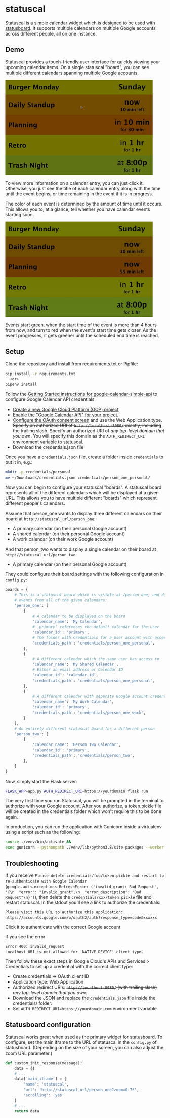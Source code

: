 # statuscal

Statuscal is a simple calendar widget which is designed to be used with [statusboard](https://github.com/jwoglom/statusboard). 
It supports multiple calendars on multiple Google accounts across different people, all on one instance.

## Demo

Statuscal provides a touch-friendly user interface for quickly viewing your upcoming calendar items.
On a single statuscal "board", you can see multiple different calendars spanning multiple Google accounts.

<img src="demo/statuscal-demo-1.gif" title="Animated GIF showing how you can click on statuscal entries to view more information about them" height=300 />

To view more information on a calendar entry, you can just click it.
Otherwise, you just see the title of each calendar entry along with the time until the event begins, or time remaining in the event if it is in progress.

The color of each event is determined by the amount of time until it occurs.
This allows you to, at a glance, tell whether you have calendar events starting soon.

<img src="demo/statuscal-demo-2.gif" title="Animated GIF showing how background colors on events change over time depending on how long there is before the event" height=300 />

Events start green, when the start time of the event is more than 4 hours from now, and turn to red when the event's start time gets closer.
As the event progresses, it gets greener until the scheduled end time is reached.

## Setup

Clone the repository and install from requirements.txt or Pipfile:

```bash
pip install -r requirements.txt
  <or>
pipenv install
```

Follow the [Getting Started instructions for google-calendar-simple-api](https://google-calendar-simple-api.readthedocs.io/en/latest/getting_started.html) to configure Google Calendar API credentials.

* [Create a new Google Cloud Platform (GCP) project](https://developers.google.com/workspace/guides/create-project)
* [Enable the "Google Calendar API" for your project.](https://console.cloud.google.com/apis/api/calendar-json.googleapis.com/)
* [Configure the OAuth consent screen](https://developers.google.com/workspace/guides/create-credentials#oauth-client-id) and use the Web Application type. <s>Specify an authorized URI of `http://localhost:8080/` exactly, including the trailing slash.</s> Specify an authorized URI of _any top-level domain that you own_. You will specify this domain as the `AUTH_REDIRECT_URI` environment variable to statuscal.
* Download the credentials.json file


Once you have a `credentials.json` file, create a folder inside `credentials` to put it in, e.g.:

```bash
mkdir -p credentials/personal
mv ~/Downloads/credentials.json credentials/person_one_personal/
```

Now you can begin to configure your statuscal "boards".
A statuscal board represents all of the different calendars which will be displayed at a given URL.
This allows you to have multiple different "boards" which represent different people's calendars.

Assume that person_one wants to display three different calendars on their board at `http://statuscal_url/person_one`:

 * A primary calendar (on their personal Google account)
 * A shared calendar (on their personal Google account)
 * A work calendar (on their work Google account)

And that person_two wants to display a single calendar on their board at `http://statuscal_url/person_two`:

 * A primary calendar (on their personal Google account)

They could configure their board settings with the following configuration in `config.py`:

```python
boards = {
    # This is a statuscal board which is visible at /person_one, and displays
    # events from all of the given calendars:
    'person_one': [
        {
            # A calendar to be displayed on the board
            'calendar_name': 'My Calendar',
            # 'primary' references the default calendar for the user
            'calendar_id': 'primary',
            # The folder with credentials for a user account with access to this calendar.
            'credentials_path': 'credentials/person_one_personal',
        },
        {
            # A different calendar which the same user has access to
            'calendar_name': 'My Shared Calendar',
            # Either an email address or Calendar ID
            'calendar_id': 'calendar_id',
            'credentials_path': 'credentials/person_one_personal',
        },
        {
            # A different calendar with separate Google account credentials
            'calendar_name': 'My Work Calendar',
            'calendar_id': 'primary',
            'credentials_path': 'credentials/person_one_work',
        }
    ],
    # An entirely different statuscal board for a different person
    'person_two': [
        {
            'calendar_name': 'Person Two Calendar',
            'calendar_id': 'primary',
            'credentials_path': 'credentials/person_two',
        },
    ]
}
```

Now, simply start the Flask server:

```bash
FLASK_APP=app.py AUTH_REDIRECT_URI=https://yourdomain flask run
```

The very first time you run Statuscal, you will be prompted in the terminal to authorize with your Google account.
After you authorize, a token.pickle file will be created in the credentials folder which won't require this to be done again.

In production, you can run the application with Gunicorn inside a virtualenv using a script such as the following:

```bash
source ./venv/bin/activate &&
exec gunicorn --pythonpath ./venv/lib/python3.8/site-packages --worker-class eventlet -w 1 app:app -b 127.0.0.1:8000 --log-level INFO --access-logfile -
```

## Troubleshooting
If you receive `Please delete credentials/foo/token.pickle and restart to re-authenticate with Google Calendar` (`google.auth.exceptions.RefreshError: ('invalid_grant: Bad Request', '{\n  "error": "invalid_grant",\n  "error_description": "Bad Request"\n}')`), then delete the `credentials/xxx/token.pickle` file and restart statuscal. In the stdout you'll see a link to authorize the credentials:

```
Please visit this URL to authorize this application: https://accounts.google.com/o/oauth2/auth?response_type=code&xxxxxx
```

Click it to authenticate with the correct Google account.

If you see the error

```
Error 400: invalid_request
Localhost URI is not allowed for 'NATIVE_DEVICE' client type.
```

Then follow these exact steps in Google Cloud's APIs and Services > Credentials to set up a credential with the correct client type:
* Create credentials -> OAuth client ID
* Application type: Web Application
* Authorized redirect URIs: <s>`http://localhost:8080/` (with trailing slash)</s> _any top-level domain that you own_. 
* Download the JSON and replace the `credentials.json` file inside the credentials/ folder.
* Set `AUTH_REDIRECT_URI=https://yourdomain.com` environment variable.

## Statusboard configuration
Statuscal works great when used as the primary widget for [statusboard](https://github.com/jwoglom/statusboard).
To configure, set the main iframe to the URL of statuscal in the `config.py` of statusboard.
(Depending on the size of your screen, you can also adjust the zoom URL parameter.)

```python
def custom_init_response(message):
    data = {}
    # ...
    data['main_iframe'] = {
        'name': 'statuscal',
        'url': 'http://statuscal_url/person_one?zoom=0.75',
        'scrolling': 'yes'
    }
    # ...
    return data
```
